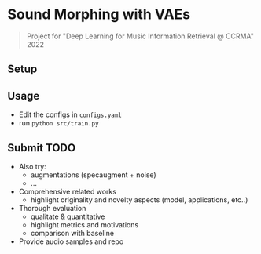 # Sound Morphing with VAEs
> Project for "Deep Learning for Music Information Retrieval @ CCRMA" 2022

## Setup


## Usage
- Edit the configs in `configs.yaml`
- run `python src/train.py`


## Submit TODO
- Also try:
  - augmentations (specaugment + noise)
  - ...
- Comprehensive related works
  - highlight originality and novelty aspects (model, applications, etc..)
- Thorough evaluation
  - qualitate & quantitative
  - highlight metrics and motivations
  - comparison with baseline 
- Provide audio samples and repo